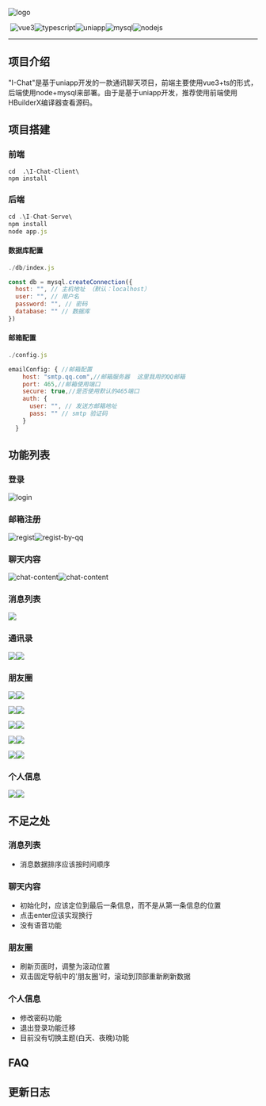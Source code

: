 ![logo](https://github.com/beitaandbaozi/I-Chat/blob/main/DocumentImage/logo.png?raw=true)

​                                                                     ![vue3](https://img.shields.io/badge/vue3-3)![typescript](https://img.shields.io/badge/typescript-red)![uniapp](https://img.shields.io/badge/uniapp-orange)![mysql](https://img.shields.io/badge/mysql->=8.0-yellow)![nodejs](https://img.shields.io/badge/node->=12.0.0-ff69b4)

------



## 项目介绍

"I-Chat"是基于uniapp开发的一款通讯聊天项目，前端主要使用vue3+ts的形式，后端使用node+mysql来部署。由于是基于uniapp开发，推荐使用前端使用HBuilderX编译器查看源码。

## 项目搭建

### 前端

```
cd  .\I-Chat-Client\
npm install
```

### 后端

```javascript
cd .\I-Chat-Serve\
npm install
node app.js
```

#### 数据库配置

```javascript
./db/index.js

const db = mysql.createConnection({
  host: "", // 主机地址 （默认：localhost）
  user: "", // 用户名
  password: "", // 密码
  database: "" // 数据库
})
```

#### 邮箱配置

```javascript
./config.js

emailConfig: { //邮箱配置
    host: "smtp.qq.com",//邮箱服务器  这里我用的QQ邮箱
    port: 465,//邮箱使用端口
    secure: true,//是否使用默认的465端口
    auth: {
      user: "", // 发送方邮箱地址
      pass: "" // smtp 验证码
    }
  }
```

## 功能列表

### 登录

![login](https://github.com/beitaandbaozi/I-Chat/blob/main/DocumentImage/login.png?raw=true)



### 邮箱注册

![regist](https://github.com/beitaandbaozi/I-Chat/blob/main/DocumentImage/regist.png?raw=true)![regist-by-qq](https://github.com/beitaandbaozi/I-Chat/blob/main/DocumentImage/regist-by-qq.png?raw=true)



### 聊天内容

![chat-content](https://github.com/beitaandbaozi/I-Chat/blob/main/DocumentImage/chat-content-emjoi.png?raw=true)![chat-content](https://github.com/beitaandbaozi/I-Chat/blob/main/DocumentImage/chat-content-options.png?raw=true)



### 消息列表

![](https://github.com/beitaandbaozi/I-Chat/blob/main/DocumentImage/message-tips.png?raw=true)



### 通讯录

![](https://github.com/beitaandbaozi/I-Chat/blob/main/DocumentImage/user-list.png?raw=true)![](https://github.com/beitaandbaozi/I-Chat/blob/main/DocumentImage/friends-info.png?raw=true)



### 朋友圈

![](https://github.com/beitaandbaozi/I-Chat/blob/main/DocumentImage/social.png?raw=true)![](https://github.com/beitaandbaozi/I-Chat/blob/main/DocumentImage/send-comment.png?raw=true)

![](https://github.com/beitaandbaozi/I-Chat/blob/main/DocumentImage/replay-comment.png?raw=true)![](https://github.com/beitaandbaozi/I-Chat/blob/main/DocumentImage/delete-self-comment.png?raw=true)

![](https://github.com/beitaandbaozi/I-Chat/blob/main/DocumentImage/give-a-like.png?raw=true)![](https://github.com/beitaandbaozi/I-Chat/blob/main/DocumentImage/cancle-self-like.png?raw=true)

![](https://github.com/beitaandbaozi/I-Chat/blob/main/DocumentImage/publish-social.png?raw=true)![](https://github.com/beitaandbaozi/I-Chat/blob/main/DocumentImage/fixed-navbar.png?raw=true)



![](https://github.com/beitaandbaozi/I-Chat/blob/main/DocumentImage/social-message-tips.png?raw=true)![](https://github.com/beitaandbaozi/I-Chat/blob/main/DocumentImage/social-message-list.png?raw=true)

### 个人信息

![](https://github.com/beitaandbaozi/I-Chat/blob/main/DocumentImage/self-info.png?raw=true)![](https://github.com/beitaandbaozi/I-Chat/blob/main/DocumentImage/selef-info-detail.png?raw=true)



## 不足之处

### 消息列表

- 消息数据排序应该按时间顺序

### 聊天内容

- 初始化时，应该定位到最后一条信息，而不是从第一条信息的位置
- 点击enter应该实现换行
- 没有语音功能

### 朋友圈

- 刷新页面时，调整为滚动位置
- 双击固定导航中的'朋友圈'时，滚动到顶部重新刷新数据

### 个人信息

- 修改密码功能
- 退出登录功能迁移
- 目前没有切换主题(白天、夜晚)功能



## FAQ

## 更新日志


